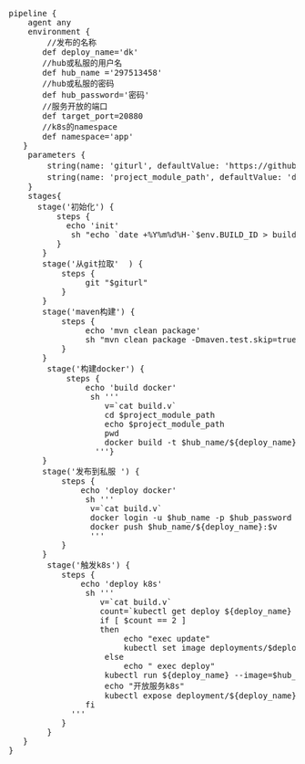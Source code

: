 # 
<pre>
pipeline {
    agent any
    environment {
        //发布的名称 
       def deploy_name='dk'
       //hub或私服的用户名 
       def hub_name ='297513458'
       //hub或私服的密码
       def hub_password='密码'
       //服务开放的端口
       def target_port=20880
       //k8s的namespace
       def namespace='app'
   }
    parameters {
        string(name: 'giturl', defaultValue: 'https://github.com/297513458/dubbo-dk.git', description: 'git地址')
        string(name: 'project_module_path', defaultValue: 'dubbo-demo-api-provider', description: '构建目录')
    }
    stages{
      stage('初始化') {  
          steps {
            echo 'init'
             sh "echo `date +%Y%m%d%H-`$env.BUILD_ID > build.v"
          }
       }
       stage('从git拉取'  ) {
           steps {
                git "$giturl"
           }
       }
       stage('maven构建') { 
           steps {
                echo 'mvn clean package'
                sh "mvn clean package -Dmaven.test.skip=true"
           }
       }
        stage('构建docker') {  
            steps {
                echo 'build docker'
                 sh '''
                    v=`cat build.v`
                    cd $project_module_path
                    echo $project_module_path
                    pwd
                    docker build -t $hub_name/${deploy_name}:$v .
                  '''}
       }
       stage('发布到私服 ') {
           steps { 
               echo 'deploy docker'
                sh '''
                 v=`cat build.v`
                 docker login -u $hub_name -p $hub_password
                 docker push $hub_name/${deploy_name}:$v
                 '''
           }
       }
        stage('触发k8s') {
           steps { 
               echo 'deploy k8s'
                sh '''
                   v=`cat build.v`
                   count=`kubectl get deploy ${deploy_name} --namespace=$namespace|wc -l`
                   if [ $count == 2 ]
                   then
                        echo "exec update"
                        kubectl set image deployments/$deploy_name $deploy_name=$√/${deploy_name}:$v --namespace=$namespace
                    else
                        echo " exec deploy"
                    kubectl run ${deploy_name} --image=$hub_name/${deploy_name}:$v --replicas=3 --namespace=$namespace
                    echo "开放服务k8s"
                    kubectl expose deployment/${deploy_name} --port=${target_port}  --target-port=${target_port} --type=LoadBalancer --namespace=$namespace
                fi
             '''
           }
        }
   }
}
</pre>
